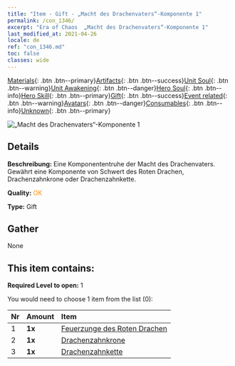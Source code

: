 ```yaml
---
title: "Item - Gift - „Macht des Drachenvaters“-Komponente 1"
permalink: /con_1346/
excerpt: "Era of Chaos  „Macht des Drachenvaters“-Komponente 1"
last_modified_at: 2021-04-26
locale: de
ref: "con_1346.md"
toc: false
classes: wide
---
```

 [Materials](/ItemsDE/){: .btn .btn--primary}[Artifacts](/ItemsDE/Artifacts/){: .btn .btn--success}[Unit Soul](/ItemsDE/UnitSoul/){: .btn .btn--warning}[Unit Awakening](/ItemsDE/UnitAwakening/){: .btn .btn--danger}[Hero Soul](/ItemsDE/HeroSoul/){: .btn .btn--info}[Hero Skill](/ItemsDE/HeroSkill/){: .btn .btn--primary}[Gift](/ItemsDE/Gift/){: .btn .btn--success}[Event related](/ItemsDE/Events/){: .btn .btn--warning}[Avatars](/ItemsDE/Avatars/){: .btn .btn--danger}[Consumables](/ItemsDE/Consumables/){: .btn .btn--info}[Unknown](/ItemsDE/Unknown/){: .btn .btn--primary}

 ![„Macht des Drachenvaters“-Komponente 1](/images/t/i_906025.png)

## Details
 **Beschreibung:** Eine Komponententruhe der Macht des Drachenvaters. Gewährt eine Komponente von Schwert des Roten Drachen, Drachenzahnkrone oder Drachenzahnkette.

 **Quality:** <span style="color: #FF8C00">OK</span>

 **Type:** Gift

## Gather

  None

## This item contains:

 **Required Level to open:** 1

 You would need to choose 1 item from the list (0):

  | Nr | Amount |     Item    |
  |:---|:-------|:------------|
  | 1 |  **1x** | [Feuerzunge des Roten Drachen](/ItemsDE/art_146/) |  | 
  | 2 |  **1x** | [Drachenzahnkrone](/ItemsDE/art_147/) |  | 
  | 3 |  **1x** | [Drachenzahnkette](/ItemsDE/art_149/) |  | 
